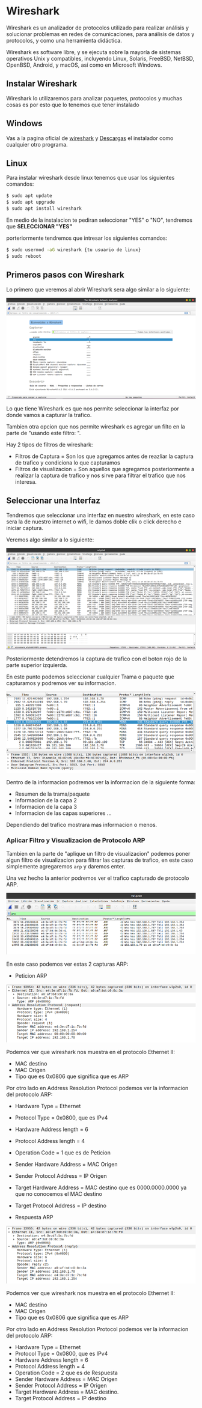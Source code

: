# Wireshark

Wireshark es un analizador de protocolos utilizado para realizar análisis y solucionar problemas en redes de comunicaciones, para análisis de datos y protocolos, y como una herramienta didáctica.

Wireshark es software libre, y se ejecuta sobre la mayoría de sistemas operativos Unix y compatibles, incluyendo Linux, Solaris, FreeBSD, NetBSD, OpenBSD, Android, y macOS, así como en Microsoft Windows.

## Instalar Wireshark 

Wireshark lo utilizaremos para analizar paquetes, protocolos y muchas cosas es por esto que lo tenemos que tener instalado

## Windows

Vas a la pagina oficial de [wireshark](https://www.wireshark.org/) y [Descargas](https://www.wireshark.org/#download) el instalador como cualquier otro programa.

## Linux

Para instalar wireshark desde linux tenemos que usar los siguientes comandos:

```bash
$ sudo apt update
$ sudo apt upgrade
$ sudo apt install wireshark
```

En medio de la instalacion te pediran seleccionar "YES" o "NO", tendremos que **SELECCIONAR "YES"**

porteriormente tendremos que intresar los siguientes comandos:

```bash
$ sudo usermod -aG wireshark {tu usuario de linux}
$ sudo reboot
```

## Primeros pasos con Wireshark

Lo primero que veremos al abrir Wireshark sera algo similar a lo siguiente:

![Imagen30](https://github.com/RaulEstram/Documentaciones/blob/main/Redes/Redes%20Introduccion/Imagenes/Imagen30.png)

Lo que tiene Wireshark es que nos permite seleccionar la interfaz por donde vamos a capturar la trafico.

Tambien otra opcion que nos permite wireshark es agregar un filto en la parte de "usando este filtro: ".

Hay 2 tipos de filtros de wireshark:

* Filtros de Captura = Son los que agregamos antes de reazliar la captura de trafico y condiciona lo que capturamos
* Filtros de visualizacion = Son aquellos que agregamos posteriormente a realizar la captura de trafico y nos sirve para filtrar el trafico que nos interesa.

## Seleccionar una Interfaz 

Tendremos que seleccionar una interfaz en nuestro wireshark, en este caso sera la de nuestro internet o wifi, le damos doble clik o click derecho e iniciar captura.

Veremos algo similar a lo siguiente:

![Imagen31](https://github.com/RaulEstram/Documentaciones/blob/main/Redes/Redes%20Introduccion/Imagenes/Imagen31.png)

Posteriormente detendremos la captura de trafico con el boton rojo de la parte superior izquierda.

En este punto podemos seleccionar cualquier Trama o paquete que capturamos y podremos ver su informacion.

![Imagen32](https://github.com/RaulEstram/Documentaciones/blob/main/Redes/Redes%20Introduccion/Imagenes/Imagen32.png)

Dentro de la informacion podremos ver la informacion de la siguiente forma:

* Resumen de la trama/paquete
* Informacion de la capa 2
* Informacion de la capa 3
* Informacion de las capas superiores ...

Dependiendo del trafico mostrara mas informacion o menos.

### Aplicar Filtro y Visualizacion de Protocolo ARP

Tambien en la parte de "aplique un filtro de visualizacion" podemos poner algun filtro de visualizacion para filtrar las capturas de trafico, en este caso simplemente agregaremos ```arp``` y daremos enter.

Una vez hecho la anterior podremos ver el trafico capturado de protocolo ARP.

![Imagen33](https://github.com/RaulEstram/Documentaciones/blob/main/Redes/Redes%20Introduccion/Imagenes/Imagen33.png)

En este caso podemos ver estas 2 capturas ARP:

* Peticion ARP

![Imagen34](https://github.com/RaulEstram/Documentaciones/blob/main/Redes/Redes%20Introduccion/Imagenes/Imagen34.png)

Podemos ver que wireshark nos muestra en el protocolo Ethernet II:
* MAC destino
* MAC Origen
* Tipo que es 0x0806 que significa que es ARP

Por otro lado en Address Resolution Protocol podemos ver la informacion del protocolo ARP:

* Hardware Type = Ethernet
* Protocol Type = 0x0800, que es IPv4
* Hardware Address length = 6
* Protocol Address length = 4
* Operation Code = 1 que es de Peticion
* Sender Hardware Address = MAC Origen
* Sender Protocol Address = IP Origen
* Target Hardware Address = MAC destino que es 0000.0000.0000 ya que no conocemos el MAC destino
* Target Protocol Address = IP destino


* Respuesta ARP

![Imagen35](https://github.com/RaulEstram/Documentaciones/blob/main/Redes/Redes%20Introduccion/Imagenes/Imagen35.png)

Podemos ver que wireshark nos muestra en el protocolo Ethernet II:
* MAC destino
* MAC Origen
* Tipo que es 0x0806 que significa que es ARP

Por otro lado en Address Resolution Protocol podemos ver la informacion del protocolo ARP:

* Hardware Type = Ethernet
* Protocol Type = 0x0800, que es IPv4
* Hardware Address length = 6
* Protocol Address length = 4
* Operation Code = 2 que es de Respuesta
* Sender Hardware Address = MAC Origen
* Sender Protocol Address = IP Origen
* Target Hardware Address = MAC destino.
* Target Protocol Address = IP destino